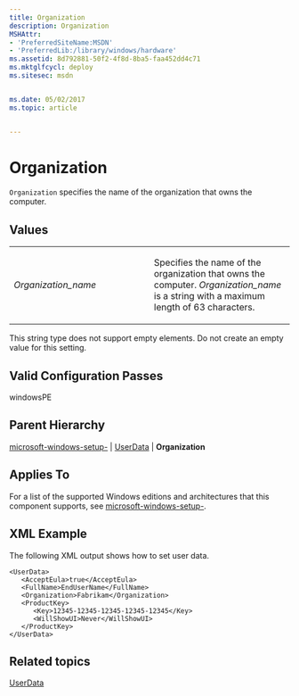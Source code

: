 ```yaml
---
title: Organization
description: Organization
MSHAttr:
- 'PreferredSiteName:MSDN'
- 'PreferredLib:/library/windows/hardware'
ms.assetid: 8d792881-50f2-4f8d-8ba5-faa452dd4c71
ms.mktglfcycl: deploy
ms.sitesec: msdn


ms.date: 05/02/2017
ms.topic: article


---
```


# Organization


`Organization` specifies the name of the organization that owns the computer.

## Values


<table>
<colgroup>
<col width="50%" />
<col width="50%" />
</colgroup>
<tbody>
<tr class="odd">
<td><p><em>Organization_name</em></p></td>
<td><p>Specifies the name of the organization that owns the computer. <em>Organization_name</em> is a string with a maximum length of 63 characters.</p></td>
</tr>
</tbody>
</table>

 

This string type does not support empty elements. Do not create an empty value for this setting.

## Valid Configuration Passes


windowsPE

## Parent Hierarchy


[microsoft-windows-setup-](microsoft-windows-setup.md) | [UserData](microsoft-windows-setup-userdata.md) | **Organization**

## Applies To


For a list of the supported Windows editions and architectures that this component supports, see [microsoft-windows-setup-](microsoft-windows-setup.md).

## XML Example


The following XML output shows how to set user data.

```
<UserData>
   <AcceptEula>true</AcceptEula>
   <FullName>EndUserName</FullName>
   <Organization>Fabrikam</Organization>
   <ProductKey>
      <Key>12345-12345-12345-12345-12345</Key>
      <WillShowUI>Never</WillShowUI>
   </ProductKey>
</UserData>
```

## Related topics


[UserData](microsoft-windows-setup-userdata.md)

 

 







